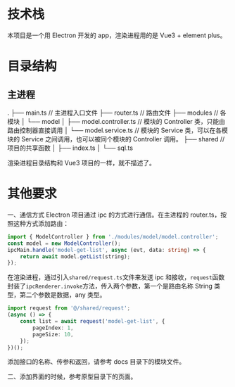 # 技术栈

本项目是一个用 Electron 开发的 app，渲染进程用的是 Vue3 + element plus。

# 目录结构

## 主进程

.
├── main.ts // 主进程入口文件
├── router.ts // 路由文件
├── modules // 各模块
│ └── model
│ ├── model.controller.ts // 模块的 Controller 类，只能由路由控制器直接调用
│ └── model.service.ts // 模块的 Service 类，可以在各模块的 Service 之间调用，也可以被同个模块的 Controller 调用。
├── shared // 项目的共享函数
│ ├── index.ts
│ └── sql.ts

渲染进程目录结构和 Vue3 项目的一样，就不描述了。

# 其他要求

一、通信方式
Electron 项目通过 ipc 的方式进行通信。在主进程的 router.ts，按照这种方式添加路由：

```ts
import { ModelController } from './modules/model/model.controller';
const model = new ModelController();
ipcMain.handle('model-get-list', async (evt, data: string) => {
    return await model.getList(string);
});
```

在渲染进程，通过引入`shared/request.ts`文件来发送 ipc 和接收，`request`函数封装了`ipcRenderer.invoke`方法，传入两个参数，第一个是路由名称 String 类型，第二个参数是数据，any 类型。

```ts
import request from '@/shared/request';
(async () => {
    const list = await request('model-get-list', {
        pageIndex: 1,
        pageSize: 10,
    });
})();
```

添加接口的名称、传参和返回，请参考 docs 目录下的模块文件。

二、添加界面的时候，参考原型目录下的页面。
